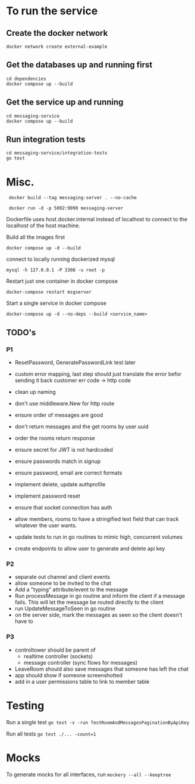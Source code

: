 # To run the service

## Create the docker network

```
docker network create external-example
```

## Get the databases up and running first

```
cd dependencies
docker compose up --build
```

## Get the service up and running

```
cd messaging-service
docker compose up --build
```

## Run integration tests

```
cd messaging-service/integration-tests
go test
```

# Misc.

```
 docker build --tag messaging-server . --no-cache
```

```
 docker run -d -p 5002:9090 messaging-server
```

Dockerfile uses host.docker.internal instead of localhost to connect to the localhost of the host machine.

Build all the images first

```
docker compose up -d --build
```

connect to locally running dockerized mysql

```
mysql -h 127.0.0.1 -P 3308 -u root -p
```

Restart just one container in docker compose

```
docker-compose restart msgserver
```

Start a single service in docker compose

```
docker-compose up -d --no-deps --build <service_name>

```

## TODO's

### P1

- ResetPassword, GeneratePasswordLink test later
- custom error mapping, last step should just translate the error befor sending it back customer err code -> http code
- clean up naming
- don't use middleware.New for http route
- ensure order of messages are good
- don't return messages and the get rooms by user uuid
- order the rooms return response
- ensure secret for JWT is not hardcoded
- ensure passwords match in signup
- ensure password, email are correct formats
- implement delete, update authprofile
- implement password reset
- ensure that socket connection has auth

- allow members, rooms to have a stringified text field that can track whatever the user wants.
- update tests to run in go routines to mimic high, concurrent volumes
- create endpoints to allow user to generate and delete api key

### P2

- separate out channel and client events
- allow someone to be invited to the chat
- Add a "typing" attribute/event to the message
- Run processMessage in go routine and inform the client if a message fails. This will let the message be routed directly to the client
- run UpdateMessageToSeen in go routine
- on the server side, mark the messages as seen so the client doesn't have to

### P3

- controltower should be parent of
  - realtime controller (sockets)
  - message controller (sync flows for messages)
- LeaveRoom should also save messages that someone has left the chat
- app should show if someone screenshotted
- add in a user permissions table to link to member table

# Testing

Run a single test
`go test -v -run TestRoomAndMessagesPaginationByApiKey`

Run all tests
`go test ./... -count=1`

# Mocks

To generate mocks for all interfaces, run
`mockery --all --keeptree`
